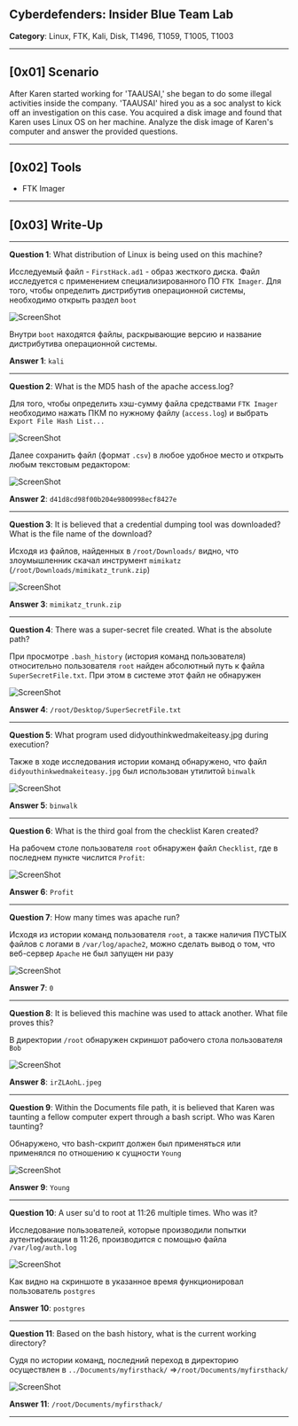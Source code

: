 ## Cyberdefenders: Insider Blue Team Lab

**Category**: Linux, FTK, Kali, Disk, T1496, T1059, T1005, T1003

---
## [0x01] Scenario

After Karen started working for 'TAAUSAI,' she began to do some illegal activities inside the company. 'TAAUSAI' hired you as a soc analyst to kick off an investigation on this case. You acquired a disk image and found that Karen uses Linux OS on her machine. Analyze the disk image of Karen's computer and answer the provided questions.

---
## [0x02] Tools

- FTK Imager

---
## [0x03] Write-Up

---
**Question 1**: What distribution of Linux is being used on this machine?

Исследуемый файл - `FirstHack.ad1` - образ жесткого диска. Файл исследуется с применением специализированного ПО `FTK Imager`. Для того, чтобы определить дистрибутив операционной системы, необходимо открыть раздел `boot`

![ScreenShot](screenshots/Insider-1.png)

Внутри `boot` находятся файлы, раскрывающие версию и название дистрибутива операционной системы.

**Answer 1**: `kali`

---
**Question 2**: What is the MD5 hash of the apache access.log?

Для того, чтобы определить хэш-сумму файла средствами `FTK Imager` необходимо нажать ПКМ по нужному файлу (`access.log`) и выбрать `Export File Hash List...`

![ScreenShot](screenshots/Insider-2.png)

Далее сохранить файл (формат `.csv`) в любое удобное место и открыть любым текстовым редактором:

![ScreenShot](screenshots/Insider-3.png)

**Answer 2**: `d41d8cd98f00b204e9800998ecf8427e`

---
**Question 3**: It is believed that a credential dumping tool was downloaded? What is the file name of the download?

Исходя из файлов, найденных в `/root/Downloads/` видно, что злоумышленник скачал инструмент `mimikatz` (`/root/Downloads/mimikatz_trunk.zip`)

![ScreenShot](screenshots/Insider-4.png)

**Answer 3**: `mimikatz_trunk.zip`

---
**Question 4**: There was a super-secret file created. What is the absolute path?

При просмотре `.bash_history` (история команд пользователя) относительно пользователя `root` найден абсолютный путь к файла `SuperSecretFile.txt`. При этом в системе этот файл не обнаружен

![ScreenShot](screenshots/Insider-5.png)

**Answer 4**: `/root/Desktop/SuperSecretFile.txt`

---
**Question 5**: What program used didyouthinkwedmakeiteasy.jpg during execution?

Также в ходе исследования истории команд обнаружено, что файл `didyouthinkwedmakeiteasy.jpg` был использован утилитой `binwalk`

![ScreenShot](screenshots/Insider-6.png)

**Answer 5**: `binwalk`

---
**Question 6**: What is the third goal from the checklist Karen created?

На рабочем столе пользователя `root` обнаружен файл `Checklist`, где в последнем пункте числится `Profit`:

![ScreenShot](screenshots/Insider-7.png)

**Answer 6**: `Profit`

---
**Question 7**: How many times was apache run?

Исходя из истории команд пользователя `root`, а также наличия ПУСТЫХ файлов с логами в `/var/log/apache2`, можно сделать вывод о том, что веб-сервер `Apache` не был запущен ни разу

![ScreenShot](screenshots/Insider-8.png)

**Answer 7**: `0`

---
**Question 8**: It is believed this machine was used to attack another. What file proves this?

В директории `/root` обнаружен скриншот рабочего стола пользователя `Bob`

![ScreenShot](screenshots/Insider-9.png)

**Answer 8**: `irZLAohL.jpeg`

---
**Question 9**: Within the Documents file path, it is believed that Karen was taunting a fellow computer expert through a bash script. Who was Karen taunting?

Обнаружено, что bash-скрипт должен был применяться или применялся по отношению к сущности `Young`

![ScreenShot](screenshots/Insider-10.png)

**Answer 9**: `Young`

---
**Question 10**: A user su'd to root at 11:26 multiple times. Who was it?

Исследование пользователей, которые производили попытки аутентификации в 11:26, производится с помощью файла `/var/log/auth.log`

![ScreenShot](screenshots/Insider-11.png)

Как видно на скриншоте в указанное время функционировал пользователь `postgres`

**Answer 10**: `postgres`

---
**Question 11**: Based on the bash history, what is the current working directory?

Судя по истории команд, последний переход в директорию осуществлен в `../Documents/myfirsthack/` =>`/root/Documents/myfirsthack/`

![ScreenShot](screenshots/Insider-12.png)

**Answer 11**: `/root/Documents/myfirsthack/`

---